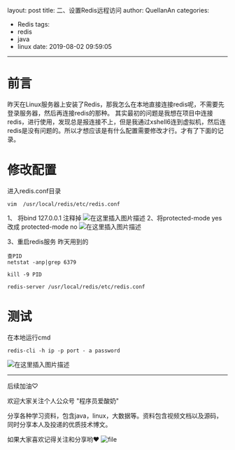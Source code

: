 ﻿layout: post
title: 二、设置Redis远程访问
author: QuellanAn
categories: 
  - Redis
tags:
  - redis
  - java
  - linux
date: 2019-08-02 09:59:05
---

# 前言
昨天在Linux服务器上安装了Redis，那我怎么在本地直接连接redis呢，不需要先登录服务器，然后再连接redis的那种。
其实最初的问题是我想在项目中连接redis，进行使用，发现总是报连接不上，但是我通过xshell6连到虚拟机，然后连redis是没有问题的。所以才想应该是有什么配置需要修改才行。才有了下面的记录。

# 修改配置
进入redis.conf目录

```
vim  /usr/local/redis/etc/redis.conf
```
1、 将bind 127.0.0.1 注释掉
![在这里插入图片描述](https://img-blog.csdnimg.cn/20190802095042617.png?x-oss-process=image/watermark,type_ZmFuZ3poZW5naGVpdGk,shadow_10,text_aHR0cHM6Ly9ibG9nLmNzZG4ubmV0L3FxXzI3NzkwMDEx,size_16,color_FFFFFF,t_70)
2、将protected-mode yes  改成  protected-mode no
![在这里插入图片描述](https://img-blog.csdnimg.cn/20190802095147669.png?x-oss-process=image/watermark,type_ZmFuZ3poZW5naGVpdGk,shadow_10,text_aHR0cHM6Ly9ibG9nLmNzZG4ubmV0L3FxXzI3NzkwMDEx,size_16,color_FFFFFF,t_70)

3、重启redis服务
昨天用到的
```
查PID
netstat -anp|grep 6379

kill -9 PID

redis-server /usr/local/redis/etc/redis.conf
```

# 测试
在本地运行cmd

```
redis-cli -h ip -p port - a password
```
![在这里插入图片描述](https://img-blog.csdnimg.cn/20190802095721858.png)


---

后续加油♡

欢迎大家关注个人公众号 "程序员爱酸奶"

分享各种学习资料，包含java，linux，大数据等。资料包含视频文档以及源码，同时分享本人及投递的优质技术博文。

如果大家喜欢记得关注和分享哟❤
![file](https://img-blog.csdnimg.cn/2019091922115335.jpeg?x-oss-process=image/watermark,type_ZmFuZ3poZW5naGVpdGk,shadow_10,text_aHR0cHM6Ly9ibG9nLmNzZG4ubmV0L3FxXzI3NzkwMDEx,size_16,color_FFFFFF,t_70)






